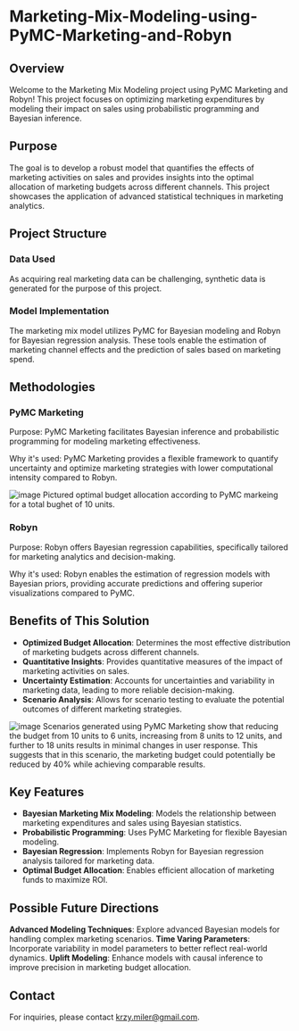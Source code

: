 # Marketing-Mix-Modeling-using-PyMC-Marketing-and-Robyn
## Overview
Welcome to the Marketing Mix Modeling project using PyMC Marketing and Robyn! This project focuses on optimizing marketing expenditures by modeling their impact on sales using probabilistic programming and Bayesian inference.

## Purpose
The goal is to develop a robust model that quantifies the effects of marketing activities on sales and provides insights into the optimal allocation of marketing budgets across different channels. This project showcases the application of advanced statistical techniques in marketing analytics.

## Project Structure
### Data Used
As acquiring real marketing data can be challenging, synthetic data is generated for the purpose of this project.

### Model Implementation
The marketing mix model utilizes PyMC for Bayesian modeling and Robyn for Bayesian regression analysis. These tools enable the estimation of marketing channel effects and the prediction of sales based on marketing spend.

## Methodologies
### PyMC Marketing
Purpose: PyMC Marketing facilitates Bayesian inference and probabilistic programming for modeling marketing effectiveness.

Why it's used: PyMC Marketing provides a flexible framework to quantify uncertainty and optimize marketing strategies with lower computational intensity compared to Robyn.

![image](https://github.com/user-attachments/assets/dfb2d8de-fbb8-4538-b279-ffbb7abfb4fa)
Pictured optimal budget allocation according to PyMC markeing for a total bughet of 10 units.

### Robyn
Purpose: Robyn offers Bayesian regression capabilities, specifically tailored for marketing analytics and decision-making.

Why it's used: Robyn enables the estimation of regression models with Bayesian priors, providing accurate predictions and offering superior visualizations compared to PyMC.

## Benefits of This Solution
- **Optimized Budget Allocation**: Determines the most effective distribution of marketing budgets across different channels.
- **Quantitative Insights**: Provides quantitative measures of the impact of marketing activities on sales.
- **Uncertainty Estimation**: Accounts for uncertainties and variability in marketing data, leading to more reliable decision-making.
- **Scenario Analysis**: Allows for scenario testing to evaluate the potential outcomes of different marketing strategies.

![image](https://github.com/user-attachments/assets/5603eb37-7231-44c3-803c-faf82521f2e4)
Scenarios generated using PyMC Marketing show that reducing the budget from 10 units to 6 units, increasing from 8 units to 12 units, and further to 18 units results in minimal changes in user response. This suggests that in this scenario, the marketing budget could potentially be reduced by 40% while achieving comparable results.


## Key Features
- **Bayesian Marketing Mix Modeling**: Models the relationship between marketing expenditures and sales using Bayesian statistics.
- **Probabilistic Programming**: Uses PyMC Marketing for flexible Bayesian modeling.
- **Bayesian Regression**: Implements Robyn for Bayesian regression analysis tailored for marketing data.
- **Optimal Budget Allocation**: Enables efficient allocation of marketing funds to maximize ROI.

## Possible Future Directions
**Advanced Modeling Techniques**:  Explore advanced Bayesian models for handling complex marketing scenarios.
**Time Varing Parameters**: Incorporate variability in model parameters to better reflect real-world dynamics.
**Uplift Modeling**: Enhance models with causal inference to improve precision in marketing budget allocation.

## Contact
For inquiries, please contact krzy.miler@gmail.com.
